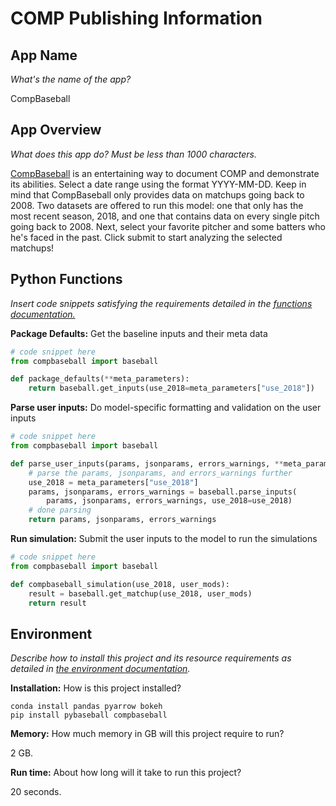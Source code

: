 # COMP Publishing Information

App Name
-----------------
*What's the name of the app?*

CompBaseball


App Overview
----------------------------------------
*What does this app do? Must be less than 1000 characters.*

[CompBaseball](https://github.com/hdoupe/compbaseball) is an entertaining way to document COMP and demonstrate its abilities. Select a date range using the format YYYY-MM-DD. Keep in mind that CompBaseball only provides data on matchups going back to 2008. Two datasets are offered to run this model: one that only has the most recent season, 2018, and one that contains data on every single pitch going back to 2008. Next, select your favorite pitcher and some batters who he's faced in the past. Click submit to start analyzing the selected matchups!

Python Functions
-------------------------
*Insert code snippets satisfying the requirements detailed in the [functions documentation.](ENDPOINTS.md)*


**Package Defaults:** Get the baseline inputs and their meta data

```python
# code snippet here
from compbaseball import baseball

def package_defaults(**meta_parameters):
    return baseball.get_inputs(use_2018=meta_parameters["use_2018"])

```


**Parse user inputs:** Do model-specific formatting and validation on the user inputs

```python
# code snippet here
from compbaseball import baseball

def parse_user_inputs(params, jsonparams, errors_warnings, **meta_parameters):
    # parse the params, jsonparams, and errors_warnings further
    use_2018 = meta_parameters["use_2018"]
    params, jsonparams, errors_warnings = baseball.parse_inputs(
        params, jsonparams, errors_warnings, use_2018=use_2018)
    # done parsing
    return params, jsonparams, errors_warnings

```


**Run simulation:** Submit the user inputs to the model to run the simulations

```python
# code snippet here
from compbaseball import baseball

def compbaseball_simulation(use_2018, user_mods):
    result = baseball.get_matchup(use_2018, user_mods)
    return result
```

Environment
---------------
*Describe how to install this project and its resource requirements as detailed in [the environment documentation](ENVIRONMENT.md).*


**Installation:** How is this project installed?

```
conda install pandas pyarrow bokeh
pip install pybaseball compbaseball
```


**Memory:** How much memory in GB will this project require to run?

2 GB.


**Run time:** About how long will it take to run this project?

20 seconds.
